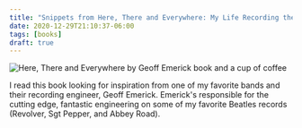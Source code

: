 ```yaml
---
title: "Snippets from Here, There and Everywhere: My Life Recording the Music of The Beatles by Geoff Emerick"
date: 2020-12-29T21:10:37-06:00
tags: [books]
draft: true
---
```


![Here, There and Everywhere by Geoff Emerick book and a cup of coffee](herethereandeverywhere.jpg)

I read this book looking for inspiration from one of my favorite bands and their recording engineer, Geoff Emerick. Emerick's responsible for the cutting edge, fantastic engineering on some of my favorite Beatles records (Revolver, Sgt Pepper, and Abbey Road).